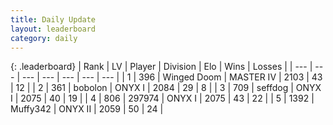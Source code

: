 ```yaml
---
title: Daily Update
layout: leaderboard
category: daily
---
```


{: .leaderboard}
| Rank | LV | Player | Division | Elo | Wins | Losses |
| --- | --- | --- | --- | --- | --- | --- |
| <span data-change="5">1</span> | 396 | <span title="ID: 744396">Winged Doom</span> | MASTER IV | <span data-change="110">2103</span> | <span data-change="29">43</span> | <span data-change="8">12</span> |
| <span data-change="41">2</span> | 361 | <span title="ID: 749071">bobolon</span> | ONYX I | <span data-change="234">2084</span> | <span data-change="27">29</span> | <span data-change="7">8</span> |
| <span data-change="4">3</span> | 709 | <span title="ID: 285016">seffdog</span> | ONYX I | <span data-change="94">2075</span> | <span data-change="20">40</span> | <span data-change="7">19</span> |
| <span data-change="1">4</span> | 806 | <span title="ID: 544038">297974</span> | ONYX I | <span data-change="71">2075</span> | <span data-change="16">43</span> | <span data-change="6">22</span> |
| <span data-change="37">5</span> | 1392 | <span title="ID: 720567">Muffy342</span> | ONYX II | <span data-change="206">2059</span> | <span data-change="44">50</span> | <span data-change="18">24</span> |